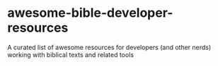 # awesome-bible-developer-resources
A curated list of awesome resources for developers (and other nerds) working with biblical texts and related tools
